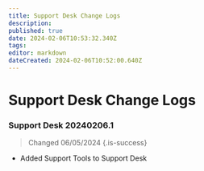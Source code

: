 ```yaml
---
title: Support Desk Change Logs
description: 
published: true
date: 2024-02-06T10:53:32.340Z
tags: 
editor: markdown
dateCreated: 2024-02-06T10:52:00.640Z
---
```


# Support Desk Change Logs



### Support Desk 20240206.1

> Changed 06/05/2024
{.is-success}

- Added Support Tools to Support Desk

<br/>